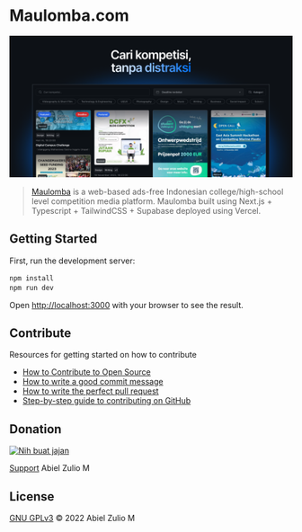# Maulomba.com

![GNU GPLv3](/public/og.png)

> [Maulomba](https://maulomba.com) is a web-based ads-free Indonesian college/high-school level competition media platform. Maulomba built using Next.js + Typescript + TailwindCSS + Supabase deployed using Vercel.

## Getting Started

First, run the development server:

```bash
npm install
npm run dev
```

Open [http://localhost:3000](http://localhost:3000) with your browser to see the result.

## Contribute

Resources for getting started on how to contribute

- [How to Contribute to Open Source](https://opensource.guide/how-to-contribute/)
- [How to write a good commit message ](https://dev.to/chrissiemhrk/git-commit-message-5e21)
- [How to write the perfect pull request](https://github.blog/2015-01-21-how-to-write-the-perfect-pull-request/)
- [Step-by-step guide to contributing on GitHub](https://www.dataschool.io/how-to-contribute-on-github/)

## Donation

<a href="https://www.nihbuatjajan.com/lio" target="_blank"><img src="https://d4xyvrfd64gfm.cloudfront.net/buttons/default-cta.png" alt="Nih buat jajan" style="height: 51px !important;" ></a>

[Support](https://www.nihbuatjajan.com/lio) Abiel Zulio M

## License

[GNU GPLv3](https://choosealicense.com/licenses/gpl-3.0/) © 2022 Abiel Zulio M
